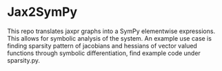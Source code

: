 # Jax2SymPy

This repo translates jaxpr graphs into a SymPy elementwise expressions. This allows for symbolic analysis of the system. An example use case is finding sparsity pattern of jacobians and hessians of vector valued functions through symbolic differentiation, find example code under sparsity.py.

